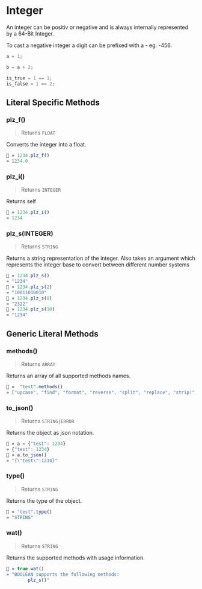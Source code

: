 # Integer

An integer can be positiv or negative and is always internally represented by a 64-Bit Integer.

To cast a negative integer a digit can be prefixed with a - eg. -456.



```js
a = 1;

b = a + 2;

is_true = 1 == 1;
is_false = 1 == 2;

```

## Literal Specific Methods

### plz_f()
> Returns `FLOAT`

Converts the integer into a float.


```js
🚀 » 1234.plz_f()
» 1234.0

```


### plz_i()
> Returns `INTEGER`

Returns self


```js
🚀 » 1234.plz_i()
» 1234

```


### plz_s(INTEGER)
> Returns `STRING`

Returns a string representation of the integer. Also takes an argument which represents the integer base to convert between different number systems


```js
🚀 » 1234.plz_s()
» "1234"
🚀 » 1234.plz_s(2)
» "10011010010"
🚀 » 1234.plz_s(8)
» "2322"
🚀 » 1234.plz_s(10)
» "1234"

```



## Generic Literal Methods

### methods()
> Returns `ARRAY`

Returns an array of all supported methods names.

```js
🚀 »  "test".methods()
» ["upcase", "find", "format", "reverse", "split", "replace", "strip!", "count", "reverse!", "lines", "downcase!", "upcase!", "size", "plz_i", "strip", "downcase"]

```

### to_json()
> Returns `STRING|ERROR`

Returns the object as json notation.

```js
🚀 » a = {"test": 1234}
» {"test": 1234}
🚀 » a.to_json()
» "{\"test\":1234}"

```

### type()
> Returns `STRING`

Returns the type of the object.

```js
🚀 » "test".type()
» "STRING"

```

### wat()
> Returns `STRING`

Returns the supported methods with usage information.

```js
🚀 » true.wat()
» "BOOLEAN supports the following methods:
        plz_s()"

```


